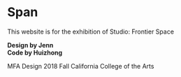 # Span

This website is for the exhibition of Studio: Frontier Space

**Design by Jenn<br>
Code by Huizhong**

MFA Design 2018 Fall
California College of the Arts
